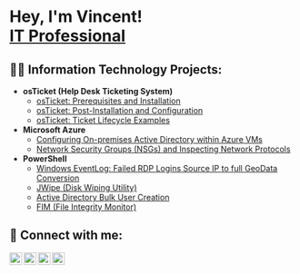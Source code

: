 <h1>Hey, I'm Vincent! <br/><a href="www.linkedin.com/in/vincent-chachere-9b3253134/">IT Professional</a>

<h2>👨‍💻 Information Technology Projects:</h2>

- <b>osTicket (Help Desk Ticketing System)</b>
  - [osTicket: Prerequisites and Installation](https://github.com/vincentchachere/osticket-prereqs)
  - [osTicket: Post-Installation and Configuration](https://github.com/vincentchachere)
  - [osTicket: Ticket Lifecycle Examples](https://github.com/vincentchachere)
- <b>Microsoft Azure</b>
  - [Configuring On-premises Active Directory within Azure VMs](https://github.com/vincentchachere)
  - [Network Security Groups (NSGs) and Inspecting Network Protocols](https://github.com/vincentchachere)
- <b>PowerShell</b>
  - [Windows EventLog: Failed RDP Logins Source IP to full GeoData Conversion](https://github.com/vincentchachere)
  - [JWipe (Disk Wiping Utility)](https://github.com/vincentchachere)
  - [Active Directory Bulk User Creation](https://github.com/vincentchachere)
  - [FIM (File Integrity Monitor)](https://github.com/vincentchachere)
 

<h2> 🤳 Connect with me:</h2>

[<img align="left" alt="vincentchachere | YouTube" width="22px" src="https://cdn.jsdelivr.net/npm/simple-icons@v3/icons/youtube.svg" />][youtube]
[<img align="left" alt="vincentchachere | Twitter" width="22px" src="https://cdn.jsdelivr.net/npm/simple-icons@v3/icons/twitter.svg" />][twitter]
[<img align="left" alt="vincentchachere | LinkedIn" width="22px" src="https://cdn.jsdelivr.net/npm/simple-icons@v3/icons/linkedin.svg" />][linkedin]
[<img align="left" alt="vincentchachere | Instagram" width="22px" src="https://cdn.jsdelivr.net/npm/simple-icons@v3/icons/instagram.svg" />][instagram]

[twitter]: https://x.com/vincentchachere
[youtube]: https://www.youtube.com/c/vincentchachere
[instagram]: https://www.instagram.com/vincentchachere/
[linkedin]: https://linkedin.com/in/vincentchachere

<!--
**joshmadakor1/joshmadakor1** is a ✨ _special_ ✨ repository because its `README.md` (this file) appears on your GitHub profile.

Here are some ideas to get you started:

- 🔭 I’m currently working on ...
- 🌱 I’m currently learning ...
- 👯 I’m looking to collaborate on ...
- 🤔 I’m looking for help with ...
- 💬 Ask me about ...
- 📫 How to reach me: ...
- 😄 Pronouns: ...
- ⚡ Fun fact: ...
-->

